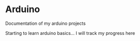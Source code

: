 # Arduino
Documentation of my arduino projects

Starting to learn arduino basics... I will track my progress here
